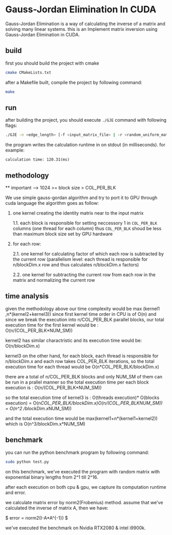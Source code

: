 
# Gauss-Jordan Elimination In CUDA

Gauss-Jordan Elimination is a way of calculating the inverse of a matrix and solving many linear systems. this is an Implement matrix inversion using Gauss-Jordan Elimination in CUDA.

## build

first you should build the project with cmake

```bash
cmake CMakeLists.txt
```

after a Makefile built, compile the project by following command:

```bash
make
```

## run

after building the project, you should execute `./GJE` command with following flags:

```bash
./GJE -n <edge_length> [-f <input_matrix_file> | -r <random_uniform_matrix>] -o <calculated_inverse_matrix_path> [-c <execute_on_cpu> | -g <execute_on_gpu>]
```

the program writes the calculation runtime in on stdout (in milliseconds). for example:

```out
calculation time: 120.31(ms)
```

## methodology
** important --> 1024 >= block size > COL_PER_BLK

We use simple gauss-gordan algorithm and try to port it to GPU through cuda language
the algorithm goes as follow:

1. one kernel creating the identity matrix near to the input matrix
    
    1.1. each block is responsible for setting neccessory 1 in `COL_PER_BLK` columns (one thread for each column) thus `COL_PER_BLK` shoud be less than maximum block size set by GPU hardware
2. for each row:

    2.1. one kernel for calculating factor of which each row is subtracted by the current row (parallelism level: each thread is responsible for n/blockDim.x row and thus calculates n/blockDim.x factors)
    
    2.2. one kernel for subtracting the current row from each row in the matrix and normalizing the current row

## time analysis

given the methodology above our time complexity would be max (kernel1 ,n*(kernel2+kernel3))
since first kernel time order in CPU is of O(n) and since we break the execution into n/COL_PER_BLK parallel blocks, our total execution time for the first kernel would be : O(n/(COL_PER_BLK*NUM_SM))

kernel2 has similar charactristic and its execution time would be: O(n/blockDim.x)

kernel3 on the other hand, for each block, each thread is responsible for n/blockDim.x and each row takes COL_PER_BLK iterations, so the total execution time for each thread would be O(n*COL_PER_BLK/blockDim.x) 

there are a total of n/COL_PER_BLK blocks and only NUM_SM of them can be run in a prallel manner so the total execution time per each block execution is : O(n/(COL_PER_BLK*NUM_SM))

so the total execution time of kernel3 is : O(threads execution)* O(blocks execution) = O(n*COL_PER_BLK/blockDim.x)*O(n/(COL_PER_BLK*NUM_SM)) = O(n^2 /blockDim.x*NUM_SM))

and the total execution time would be max(kernel1+n*(kernel1+kernel2)) which is O(n^3/blockDim.x*NUM_SM)

## benchmark

you can run the python benchmark program by following command:

```bash
sudo python test.py 
```

on this benchmark, we've executed the program with random matrix with exponential binary lengths from 2^1 till 2^16.

after each execution on both cpu & gpu, we capture its computation runtime and error.

we calculate matrix error by norm2(Frobenius) method. assume that we've calculated the inverse of matrix A, then we have:

$ error = norm2(I-A*A^{-1}) $

we've executed the benchmark on Nvidia RTX2080 & intel i9900k.
